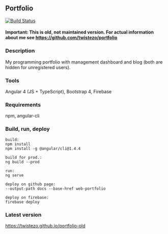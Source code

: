 ## Portfolio
[![Build Status](https://travis-ci.org/twistezo/portfolio-v1.svg?branch=master)](https://travis-ci.org/twistezo/portfolio-old)

#### Important: This is old, not maintained version. For actual information about me see https://github.com/twistezo/portfolio

### Description
My programming portfolio with management dashboard and blog (both are hidden for unregistered users).

### Tools
Angular 4 (JS + TypeScript), Bootstrap 4, Firebase

### Requirements
npm, angular-cli

### Build, run, deploy
```
build:
npm install
npm install -g @angular/cli@1.4.4

build for prod.:
ng build --prod

run:
ng serve

deploy on github page: 
--output-path docs --base-href web-portfolio

deploy on firebase: 
firebase deploy
```

### Latest version
https://twistezo.github.io/portfolio-old
